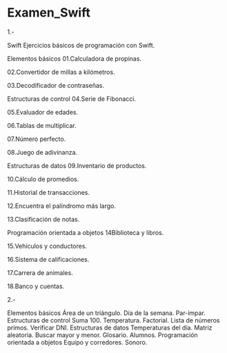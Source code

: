 # Examen_Swift

1.-

Swift
Ejercicios básicos de programación con Swift.

Elementos básicos
01.Calculadora de propinas.

02.Convertidor de millas a kilómetros.

03.Decodificador de contraseñas.

Estructuras de control
04.Serie de Fibonacci.

05.Evaluador de edades.

06.Tablas de multiplicar.

07.Número perfecto.

08.Juego de adivinanza.

Estructuras de datos
09.Inventario de productos.

10.Cálculo de promedios.

11.Historial de transacciones.

12.Encuentra el palíndromo más largo.

13.Clasificación de notas.

Programación orientada a objetos
14Biblioteca y libros.

15.Vehículos y conductores.

16.Sistema de calificaciones.

17.Carrera de animales.

18.Banco y cuentas.


2.-

Elementos básicos
Área de un triángulo.
Día de la semana.
Par-impar.
Estructuras de control
Suma 100.
Temperatura.
Factorial.
Lista de números primos.
Verificar DNI.
Estructuras de datos
Temperaturas del día.
Matriz aleatoria.
Buscar mayor y menor.
Glosario.
Alumnos.
Programación orientada a objetos
Equipo y corredores.
Sonoro.
